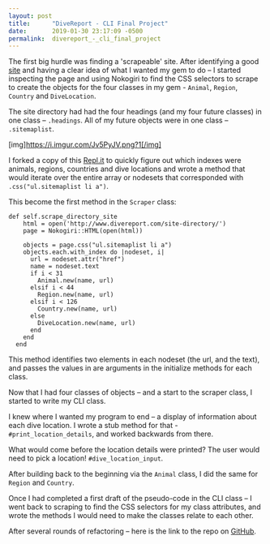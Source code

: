 ```yaml
---
layout: post
title:      "DiveReport - CLI Final Project"
date:       2019-01-30 23:17:09 -0500
permalink:  divereport_-_cli_final_project
---
```



The first big hurdle was finding a 'scrapeable' site.  After identifying a good [site](http://divereport.com) and having a clear idea of what I wanted my gem to do – I started inspecting the page and using Nokogiri to find the CSS selectors to scrape to create the objects for the four classes in my gem - `Animal`, `Region`, `Country` and `DiveLocation`.

The site directory had had the four headings (and my four future classes) in one class – `.headings`. All of my future objects were in one class – `.sitemaplist`. 

[img]https://i.imgur.com/Jv5PyJV.png?1[/img]

I forked a copy of this [Repl.it](https://repl.it/@jenn_leigh_hansen/ScraperChecker?language=ruby) to quickly figure out which indexes were animals, regions, countries and dive locations and wrote a method that would iterate over the entire array or nodesets that corresponded with `.css("ul.sitemaplist li a")`.

This become the first method in the `Scraper` class:

```
def self.scrape_directory_site
    html = open('http://www.divereport.com/site-directory/')
    page = Nokogiri::HTML(open(html))

    objects = page.css("ul.sitemaplist li a")
    objects.each.with_index do |nodeset, i|
      url = nodeset.attr("href")
      name = nodeset.text
      if i < 31
        Animal.new(name, url)
      elsif i < 44
        Region.new(name, url)
      elsif i < 126
        Country.new(name, url)
      else
        DiveLocation.new(name, url)
      end
    end
  end
```

This method identifies two elements in each nodeset (the url, and the text), and passes the values in are arguments in the initialize methods for each class.

Now that I had four classes of objects – and a start to the scraper class, I started to write my CLI class. 

I knew where I wanted my program to end – a display of information about each dive location. I wrote a stub method for that - `#print_location_details`, and worked backwards from there. 

What would come before the location details were printed? The user would need to pick a location!  `#dive_location_input`. 

After building back to the beginning via the `Animal` class, I did the same for  `Region` and `Country`.

Once I had completed a first draft of the pseudo-code in the CLI class – I went back to scraping to find the CSS selectors for my class attributes, and wrote the methods I would need to make the classes relate to each other. 

After several rounds of refactoring – here is the link to the repo on [GitHub](http://https://github.com/rachelkathleen/DiveReport).







